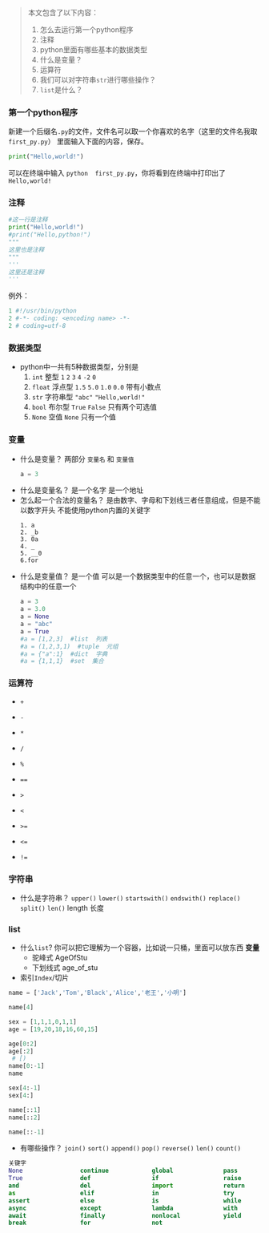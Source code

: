 
>本文包含了以下内容：
> 1. 怎么去运行第一个python程序
> 2. 注释
> 3. python里面有哪些基本的数据类型
> 4. 什么是变量？
> 5. 运算符
> 6. 我们可以对字符串`str`进行哪些操作？
> 7. `list`是什么？
### 第一个python程序
新建一个后缀名`.py`的文件，文件名可以取一个你喜欢的名字（这里的文件名我取`first_py.py`）
里面输入下面的内容，保存。
```python
print("Hello,world!")
```
可以在终端中输入 `python  first_py.py`，你将看到在终端中打印出了`Hello,world!`
### 注释
```python
#这一行是注释
print("Hello,world!")
#print("Hello,python!")
"""
这里也是注释
"""
'''
这里还是注释
'''
```
例外：
```python
1 #!/usr/bin/python
2 #-*- coding: <encoding name> -*-   
2 # coding=utf-8
```
### 数据类型
- python中一共有5种数据类型，分别是
     1. `int` 整型    `1`  `2`  `3`  `4`  `-2`  `0`
     2. `float` 浮点型   `1.5` `5.0` `1.0` `0.0` 带有小数点
     3. `str` 字符串型  `"abc"` `"Hello,world!"`
     4. `bool` 布尔型   `True` `False` 只有两个可选值
     5. `None` 空值  `None` 只有一个值
### 变量
- 什么是变量？
    两部分 `变量名` 和 `变量值`
    ```python
    a = 3
    ```
- 什么是变量名？
    是一个名字
    是一个地址
- 怎么起一个合法的变量名？
    是由数字、字母和下划线三者任意组成，但是不能以数字开头
    不能使用python内置的关键字
    ```
    1. a
    2. _b
    3. 0a
    4. _
    5. __0
    6.for
    ```
- 什么是变量值？
     是一个值
     可以是一个数据类型中的任意一个，也可以是数据结构中的任意一个
    ```python
    a = 3
    a = 3.0
    a = None
    a = "abc"
    a = True
    #a = [1,2,3]  #list  列表
    #a = (1,2,3,1)  #tuple  元组
    #a = {"a":1}  #dict  字典
    #a = {1,1,1}  #set  集合
    ```
### 运算符
- `+` 
- `-`
- `*`
- `/`
- `%`

- `==`
- `>`
- `<`
- `>=`
- `<=`
- `!=`

### 字符串
- 什么是字符串？
`upper()`
`lower()`
`startswith()`
`endswith()`
`replace()`
`split()`
`len()`   length  长度

### list
- 什么`list`?
    你可以把它理解为一个容器，比如说一只桶，里面可以放东西
    **变量**
    * 驼峰式    AgeOfStu
    * 下划线式   age_of_stu
- 索引`Index`/切片
```python
name = ['Jack','Tom','Black','Alice','老王','小明']

name[4]

sex = [1,1,1,0,1,1]
age = [19,20,18,16,60,15]

age[0:2]
age[:2]
 # [)
name[0:-1]
name

sex[4:-1]
sex[4:]

name[::1]
name[::2]

name[::-1]
```
    
- 有哪些操作？
    `join()`
    `sort()` 
    `append()`
    `pop()`
    `reverse()`
    `len()`
    `count()`



```python
关键字
None                continue            global              pass
True                def                 if                  raise
and                 del                 import              return
as                  elif                in                  try
assert              else                is                  while
async               except              lambda              with
await               finally             nonlocal            yield
break               for                 not
```
